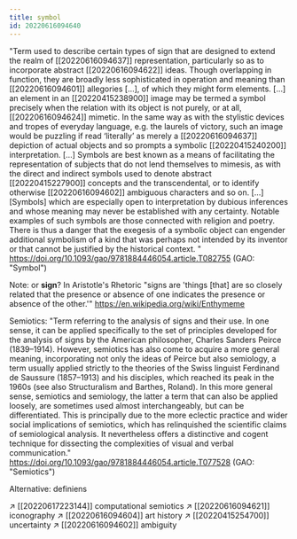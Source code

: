 ```yaml
---
title: symbol
id: 20220616094640
---
```


"Term used to describe certain types of sign that are designed to extend the realm of [[20220616094637]] representation, particularly so as to incorporate abstract [[20220616094622]] ideas. Though overlapping in function, they are broadly less sophisticated in operation and meaning than [[20220616094601]] allegories [...], of which they might form elements. [...]
an element in an [[20220415238900]] image may be termed a symbol precisely when the relation with its object is not purely, or at all, [[20220616094624]] mimetic. In the same way as with the stylistic devices and tropes of everyday language, e.g. the laurels of victory, such an image would be puzzling if read ‘literally’ as merely a [[20220616094637]] depiction of actual objects and so prompts a symbolic [[20220415240200]] interpretation. [...]
Symbols are best known as a means of facilitating the representation of subjects that do not lend themselves to mimesis, as with the direct and indirect symbols used to denote abstract [[20220415227900]] concepts and the transcendental, or to identify otherwise [[20220616094602]] ambiguous characters and so on. [...]
[Symbols] which are especially open to interpretation by dubious inferences and whose meaning may never be established with any certainty. Notable examples of such symbols are those connected with religion and poetry. There is thus a danger that the exegesis of a symbolic object can engender additional symbolism of a kind that was perhaps not intended by its inventor or that cannot be justified by the historical context. "
https://doi.org/10.1093/gao/9781884446054.article.T082755 (GAO: "Symbol")

Note: or **sign**? In Aristotle's Rhetoric "signs are 'things [that] are so closely related that the presence or absence of one indicates the presence or absence of the other.'"
https://en.wikipedia.org/wiki/Enthymeme

Semiotics:
"Term referring to the analysis of signs and their use. In one sense, it can be applied specifically to the set of principles developed for the analysis of signs by the American philosopher, Charles Sanders Peirce (1839–1914). However, semiotics has also come to acquire a more general meaning, incorporating not only the ideas of Peirce but also semiology, a term usually applied strictly to the theories of the Swiss linguist Ferdinand de Saussure (1857–1913) and his disciples, which reached its peak in the 1960s (see also Structuralism and Barthes, Roland). In this more general sense, semiotics and semiology, the latter a term that can also be applied loosely, are sometimes used almost interchangeably, but can be differentiated. This is principally due to the more eclectic practice and wider social implications of semiotics, which has relinquished the scientific claims of semiological analysis. It nevertheless offers a distinctive and cogent technique for dissecting the complexities of visual and verbal communication."
https://doi.org/10.1093/gao/9781884446054.article.T077528 (GAO: "Semiotics")

Alternative: definiens

↗ [[20220617223144]] computational semiotics
↗ [[20220616094621]] iconography
↗ [[20220616094604]] art history
↗ [[20220415254700]] uncertainty
↗ [[20220616094602]] ambiguity